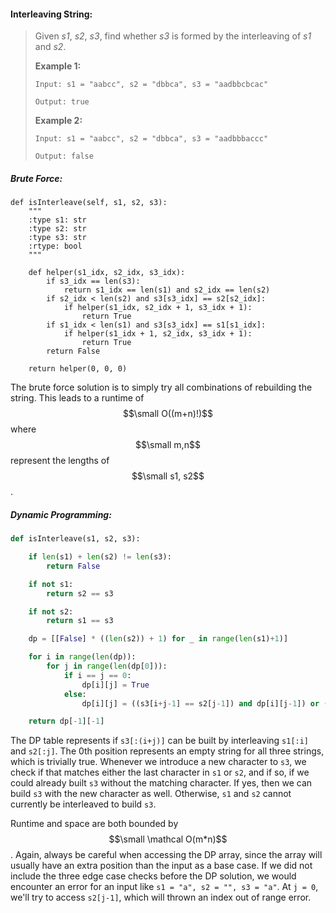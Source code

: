 #### Interleaving String:

> Given _s1_, _s2_, _s3_, find whether _s3_ is formed by the interleaving of _s1_ and _s2_.
>
> **Example 1:**
>
> ```
> Input: s1 = "aabcc", s2 = "dbbca", s3 = "aadbbcbcac"
>
> Output: true
> ```
>
> **Example 2:**
>
> ```
> Input: s1 = "aabcc", s2 = "dbbca", s3 = "aadbbbaccc"
>
> Output: false
> ```

##### Brute Force:

```
def isInterleave(self, s1, s2, s3):
    """
    :type s1: str
    :type s2: str
    :type s3: str
    :rtype: bool
    """

    def helper(s1_idx, s2_idx, s3_idx):
        if s3_idx == len(s3):
            return s1_idx == len(s1) and s2_idx == len(s2)
        if s2_idx < len(s2) and s3[s3_idx] == s2[s2_idx]:
            if helper(s1_idx, s2_idx + 1, s3_idx + 1):
                return True
        if s1_idx < len(s1) and s3[s3_idx] == s1[s1_idx]:
            if helper(s1_idx + 1, s2_idx, s3_idx + 1):
                return True
        return False

    return helper(0, 0, 0)
```

The brute force solution is to simply try all combinations of rebuilding the string. This leads to a runtime of $$\small O((m+n)!)$$ where $$\small m,n$$ represent the lengths of $$\small s1, s2$$.

##### Dynamic Programming:

```py
def isInterleave(s1, s2, s3):

    if len(s1) + len(s2) != len(s3):
        return False

    if not s1:
        return s2 == s3

    if not s2:
        return s1 == s3

    dp = [[False] * ((len(s2)) + 1) for _ in range(len(s1)+1)]

    for i in range(len(dp)):
        for j in range(len(dp[0])):
            if i == j == 0:
                dp[i][j] = True
            else:
                dp[i][j] = ((s3[i+j-1] == s2[j-1]) and dp[i][j-1]) or ((s3[i+j-1] == s1[i-1]) and dp[i-1][j])

    return dp[-1][-1]
```

The DP table represents if `s3[:(i+j)]` can be built by interleaving `s1[:i]` and `s2[:j]`. The 0th position represents an empty string for all three strings, which is trivially true. Whenever we introduce a new character to `s3`, we check if that matches either the last character in `s1` or `s2`, and if so, if we could already built `s3` without the matching character. If yes, then we can build `s3` with the new character as well. Otherwise, `s1` and `s2` cannot currently be interleaved to build `s3`.

Runtime and space are both bounded by $$\small \mathcal O(m*n)$$. Again, always be careful when accessing the DP array, since the array will usually have an extra position than the input as a base case. If we did not include the three edge case checks before the DP solution, we would encounter an error for an input like `s1 = "a", s2 = "", s3 = "a"`. At `j = 0`, we'll try to access `s2[j-1]`, which will thrown an index out of range error.

